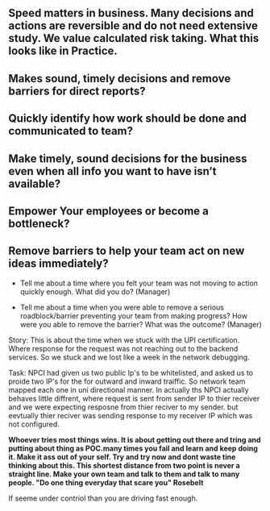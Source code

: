 
##  Speed matters in business.  Many decisions and actions are reversible and do not need extensive study.  We value calculated risk taking. What this looks like in Practice.

## Makes sound, timely decisions and remove barriers for direct reports?
## Quickly identify how work should be done and communicated to team?
## Make timely, sound decisions for the business even when all info you want to have isn’t available?
## Empower Your employees or become a bottleneck?
## Remove barriers to help your team act on new ideas immediately?


-	Tell me about a time where you felt your team was not moving to action quickly enough.  What did you do?  (Manager)


-	Tell me about a time when you were able to remove a serious roadblock/barrier preventing your team from making progress?  How were you able to remove the barrier?  What was the outcome? (Manager)

Story: This is about the time when we stuck with the UPI certification. Where response for the request was not reaching out to the backend services. So we stuck and we lost like a week in the network debugging. 

Task: NPCI had given us two public Ip's to be whitelisted, and asked us to proide two IP's for the for outward and inward traiffic. So network team mapped each one in uni directional manner. In actually ths NPCI actually behaves little diffrent, where request is sent from sender IP to thier receiver and we were expecting resposne from thier reciver to my sender. but eevtually thier reciver was sending response to my receiver IP which was not configured. 

**Whoever tries most things wins. It is about getting out there and tring and putting about thing as POC.many times you fail and learn and keep doing it. Make it ass out of your self. Try and try now and dont waste tine thinking about this. This shortest distance from two point is never a straight line. Make your own team and talk to them and talk to many people. "Do one thing everyday that scare you" Rosebelt** 

If seeme under contriol than you are driving fast enough. 



